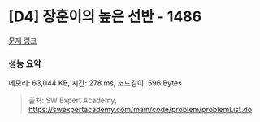 # [D4] 장훈이의 높은 선반 - 1486 

[문제 링크](https://swexpertacademy.com/main/code/problem/problemDetail.do?contestProbId=AV2b7Yf6ABcBBASw) 

### 성능 요약

메모리: 63,044 KB, 시간: 278 ms, 코드길이: 596 Bytes



> 출처: SW Expert Academy, https://swexpertacademy.com/main/code/problem/problemList.do